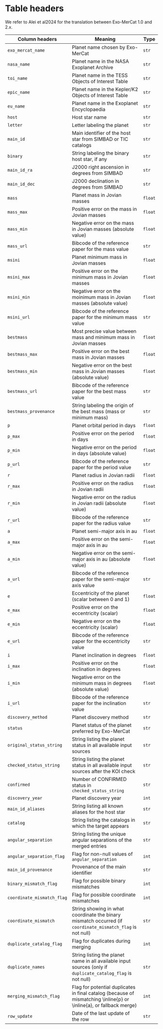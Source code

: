 # Table headers

We refer to Alei et al2024 for the translation between Exo-MerCat 1.0 and 2.x.


| Column headers             | Meaning                                                                                                             | Type    |
|----------------------------|---------------------------------------------------------------------------------------------------------------------|---------|
| `exo_mercat_name`          | Planet name chosen by Exo-MerCat                                                                                    | `str`   |     
| `nasa_name`                | Planet name in the NASA Exoplanet Archive                                                                           | `str`   |
| `toi_name`                 | Planet name in the TESS Objects of Interest Table                                                                   | `str`   |
| `epic_name`                | Planet name in the Kepler/K2 Objects of Interest Table                                                              | `str`   |
| `eu_name`                  | Planet name in the Exoplanet Encyclopaedia                                                                          | `str`   |
| `host`                     | Host star name                                                                                                      | `str`   |     
| `letter`                   | Letter labeling the planet                                                                                          | `str`   |
| `main_id`                  | Main identifier of the host star from SIMBAD or TIC catalogs                                                        | `str`   |
| `binary`                   | String labeling the binary host star, if any                                                                        | `str`   |
| `main_id_ra`               | J2000 right ascension in degrees from SIMBAD                                                                        | `str`   |
| `main_id_dec`              | J2000 declination in degrees from SIMBAD                                                                            | `str`   |
| `mass`                     | Planet mass in Jovian masses                                                                                        | `float` | 
| `mass_max`                 | Positive error on the mass in Jovian masses                                                                         | `float` | 
| `mass_min`                 | Negative error on the mass in Jovian masses (absolute value)                                                        | `float` | 
| `mass_url`                 | Bibcode of the reference paper for the mass value                                                                   | `str`   |
| `msini`                    | Planet minimum mass in Jovian masses                                                                                | `float` | 
| `msini_max`                | Positive error on the minimum mass in Jovian masses                                                                 | `float` | 
| `msini_min`                | Negative error on the moinimum mass in Jovian masses (absolute value)                                               | `float` | 
| `msini_url`                | Bibcode of the reference paper for the minimum mass value                                                           | `str`   |
| `bestmass`                 | Most precise value between mass and minimum mass in Jovian masses                                                   | `float` | 
| `bestmass_max`             | Positive error on the best mass in Jovian masses                                                                    | `float` | 
| `bestmass_min`             | Negative error on the best mass in Jovian masses (absolute value)                                                   | `float` | 
| `bestmass_url`             | Bibcode of the reference paper for the best mass value                                                              | `str`   |
| `bestmass_provenance`      | String labeling the origin of the best mass (mass or minimum mass)                                                  | `str`   |
| `p`                        | Planet orbital period in days                                                                                       | `float` | 
| `p_max`                    | Positive error on the period in days                                                                                | `float` | 
| `p_min`                    | Negative error on the period in days (absolute value)                                                               | `float` | 
| `p_url`                    | Bibcode of the reference paper for the period value                                                                 | `str`   |
| `r`                        | Planet radius in Jovian radii                                                                                       | `float` | 
| `r_max`                    | Positive error on the radius in Jovian radii                                                                        | `float` | 
| `r_min`                    | Negative error on the radius in Jovian radii (absolute value)                                                       | `float` | 
| `r_url`                    | Bibcode of the reference paper for the radius value                                                                 | `str`   |
| `a`                        | Planet semi-major axis in au                                                                                        | `float` | 
| `a_max`                    | Positive error on the semi-major axis in au                                                                         | `float` | 
| `a_min`                    | Negative error on the semi-major axis in au (absolute value)                                                        | `float` | 
| `a_url`                    | Bibcode of the reference paper for the semi-major axis value                                                        | `str`   |
| `e`                        | Eccentricity of the planet (scalar between 0 and 1)                                                                 | `float` | 
| `e_max`                    | Positive error on the eccentricity (scalar)                                                                         | `float` | 
| `e_min`                    | Negative error on the eccentricity (scalar)                                                                         | `float` | 
| `e_url`                    | Bibcode of the reference paper for the eccentricity value                                                           | `str`   |
| `i`                        | Planet inclination in degrees                                                                                       | `float` | 
| `i_max`                    | Positive error on the inclination in degrees                                                                        | `float` | 
| `i_min`                    | Negative error on the minimum mass in degrees (absolute value)                                                      | `float` | 
| `i_url`                    | Bibcode of the reference paper for the inclination value                                                            | `str`   |
| `discovery_method`         | Planet discovery method                                                                                             | `str`   |
| `status`                   | Planet status of the planet preferred by Exo-MerCat                                                                 | `str`   |
| `original_status_string`   | String listing the planet status in all available input sources                                                     | `str`   |
| `checked_status_string`    | String listing the planet status in all available input sources after the KOI check                                 | `str`   |
| `confirmed`                | Number of CONFIRMED status in `checked_status_string`                                                               | `str`   |
| `discovery_year`           | Planet discovery year                                                                                               | `int`   |
| `main_id_aliases`          | String listing all known aliases for the host star                                                                  | `str`   |
| `catalog`                  | String listing the catalogs in which the target appears                                                             | `str`   |
| `angular_separation`       | String listing the unique angular separations of the merged entries                                                 | `str`   |
| `angular_separation_flag`  | Flag for non-null values of `angular_separation`                                                                    | `int`   |
| `main_id_provenance`       | Provenance of the main identifier                                                                                   | `str`   |
| `binary_mismatch_flag`     | Flag for possible binary mismatches                                                                                 | `int`   |
| `coordinate_mismatch_flag` | Flag for possible coordinate mismatches                                                                             | `int`   |
| `coordinate_mismatch`      | String showing in what coordinate the binary mismatch occurred  (if `coordinate_mismatch_flag` is not null)         | `str`   |
| `duplicate_catalog_flag`   | Flag for duplicates during merging                                                                                  | `int`   |
| `duplicate_names`          | String listing the planet name in all available input sources (only if `duplicate_catalog_flag` is not null)        | `str`   |
|`merging_mismatch_flag` | Flag for potential duplicates in final catalog (because of mismatching \inline{p} or \inline{a}, or fallback merge) | `int`   | 
| `row_update` | Date of the last update of the row                                                                                  | `str`   | 

